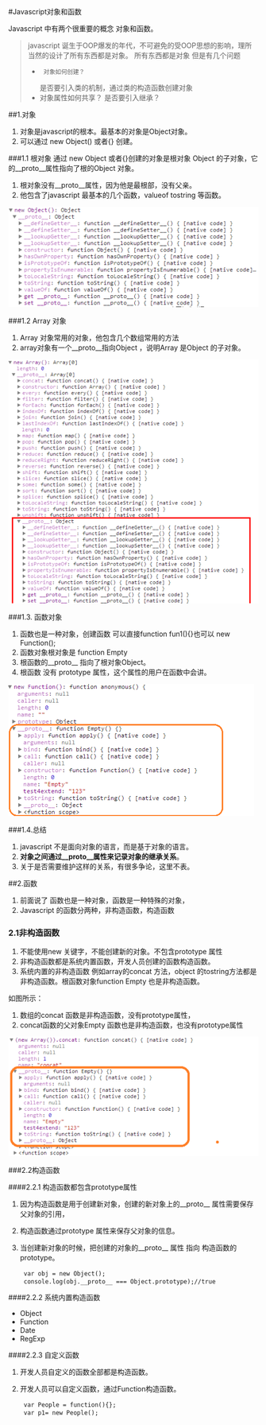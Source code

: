 #Javascript对象和函数

Javascript 中有两个很重要的概念 对象和函数。

>javascript 诞生于OOP爆发的年代，不可避免的受OOP思想的影响，理所当然的设计了所有东西都是对象。
>所有东西都是对象 但是有几个问题
>
>-  	对象如何创建？
>	是否要引入类的机制，通过类的构造函数创建对象
>-  对象属性如何共享？
>	是否要引入继承？
>

##1.对象
1. 对象是javascript的根本。最基本的对象是Object对象。
1. 可以通过 new Object() 或者{} 创建。


###1.1 根对象
通过 new Object 或者{}创建的对象是根对象 Object 的子对象，它的__proto__属性指向了根的Object 对象。

1. 根对象没有__proto__属性，因为他是最根部，没有父亲。
1. 他包含了javascript 最基本的几个函数，valueof tostring 等函数。

![javascript 根对象](/image/object_function/object.png)

###1.2  Array 对象
1. Array 对象常用的对象，他包含几个数组常用的方法
1. array对象有一个__proto__指向Object ，说明Array 是Object 的子对象。

![javascript 根对象](/image/object_function/array.png)

###1.3.	函数对象
1. 函数也是一种对象，创建函数 可以直接function fun1(){}也可以 new Function();
1. 函数对象根对象是 function Empty 
1. 根函数的__proto__ 指向了根对象Object。
1. 根函数 没有 prototype 属性，这个属性的用户在函数中会讲。
 
![javascript 根对象](/image/object_function/function.png)

###1.4.总结

1. javascript 不是面向对象的语言，而是基于对象的语言。
1. **对象之间通过__proto__属性来记录对象的继承关系**。
1. 关于是否需要维护这样的关系，有很多争论，这里不表。


##2.函数
1. 前面说了 函数也是一种对象，函数是一种特殊的对象，
2. Javascript 的函数分两种，非构造函数，构造函数

### 2.1非构造函数
1. 不能使用new 关键字，不能创建新的对象。不包含prototype 属性
2. 非构造函数都是系统内置函数，开发人员创建的函数构造函数。
3. 系统内置的非构造函数 例如array的concat 方法，object 的tostring方法都是非构造函数。根函数对象function Empty 也是非构造函数。

如图所示：
1. 数组的concat 函数是非构造函数，没有prototype属性，
2. concat函数的父对象Empty 函数也是非构造函数，也没有prototype属性

![javascript 根对象](/image/object_function/nonconctructor.png)

###2.2构造函数

####2.2.1	构造函数都包含prototype属性
1. 因为构造函数是用于创建新对象，创建的新对象上的__proto__ 属性需要保存父对象的引用，
2. 构造函数通过prototype 属性来保存父对象的信息。
3. 当创建新对象的时候，把创建的对象的__proto__ 属性 指向 构造函数的prototype。

	    var obj = new Object();
	    console.log(obj.__proto__ === Object.prototype);//true
 
####2.2.2	系统内置构造函数
- Object
- Function
- Date
- RegExp

####2.2.3	自定义函数
1. 开发人员自定义的函数全部都是构造函数。
1. 开发人员可以自定义函数，通过Function构造函数。

	    var People = function(){};
	    var p1= new People();


